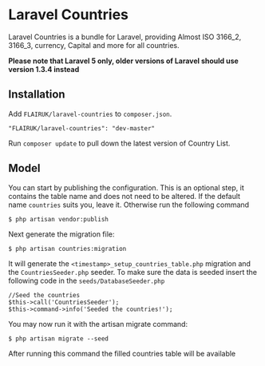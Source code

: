 # Laravel Countries

Laravel Countries is a bundle for Laravel, providing Almost ISO 3166_2, 3166_3, currency, Capital and more for all countries.

**Please note that Laravel 5 only, older versions of Laravel should use version 1.3.4 instead**

## Installation

Add `FLAIRUK/laravel-countries` to `composer.json`.

    "FLAIRUK/laravel-countries": "dev-master"

Run `composer update` to pull down the latest version of Country List.

## Model

You can start by publishing the configuration. This is an optional step, it contains the table name and does not need to be altered. If the default name `countries` suits you, leave it. Otherwise run the following command

    $ php artisan vendor:publish

Next generate the migration file:

    $ php artisan countries:migration

It will generate the `<timestamp>_setup_countries_table.php` migration and the `CountriesSeeder.php` seeder. To make sure the data is seeded insert the following code in the `seeds/DatabaseSeeder.php`

    //Seed the countries
    $this->call('CountriesSeeder');
    $this->command->info('Seeded the countries!');

You may now run it with the artisan migrate command:

    $ php artisan migrate --seed

After running this command the filled countries table will be available
